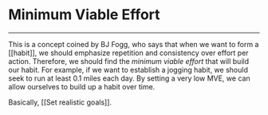 # Minimum Viable Effort
---
This is a concept coined by BJ Fogg, who says that when we want to form a [[habit]], we should emphasize repetition and consistency over effort per action. Therefore, we should find the *minimum viable effort* that will build our habit. For example, if we want to establish a jogging habit, we should seek to run at least 0.1 miles each day. By setting a very low MVE, we can allow ourselves to build up a habit over time. 

Basically, [[Set realistic goals]]. 